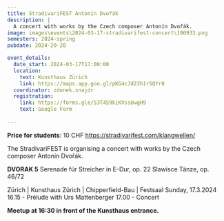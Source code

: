 ```yaml
---
title: StradivariFEST Antonín Dvořák
description: |
  A concert with works by the Czech composer Antonín Dvořák.
image: images\events\2024-03-17-stradivarifest-concert\190933.png
semesters: 2024-spring
pubdate: 2024-20-20

event_details:
  date_start: 2024-03-17T17:00:00
  location:
    text: Kunsthaus Zürich
    link: https://maps.app.goo.gl/pKG4cJd23h1rSQYr8
  coordinator: zdenek.snajdr
  registration:
    link: https://forms.gle/53T459kiKVssUwgH9
    text: Google Form
  
---
```

**Price for students**: 10 CHF
https://stradivarifest.com/klangwellen/

The StradivariFEST is organising a concert with works by the Czech composer Antonín Dvořák.

**DVORAK 5**
Serenade für Streicher in E-Dur, op. 22
Slawisce Tänze, op. 46/72

Zürich | Kunsthaus Zürich | Chipperfield-Bau | Festsaal
Sunday, 17.3.2024
16.15 - Prélude with Urs Mattenberger
17.00 - Concert

**Meetup at 16:30 in front of the Kunsthaus entrance.**
